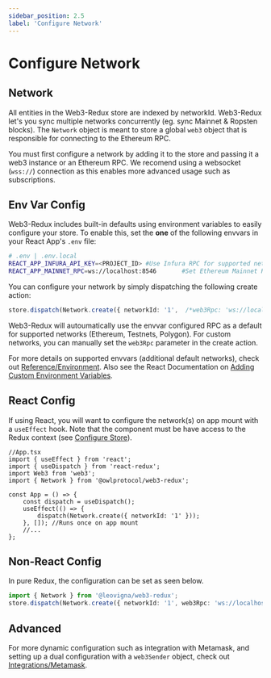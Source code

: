 ```yaml
---
sidebar_position: 2.5
label: 'Configure Network'
---
```


# Configure Network

## Network

All entities in the Web3-Redux store are indexed by networkId. Web3-Redux let's you sync multiple networks concurrently (eg. sync Mainnet & Ropsten blocks). The `Network` object is meant to store a global `web3` object that is responsible for connecting to the Ethereum RPC.

You must first configure a network by adding it to the store and passing it a web3 instance or an Ethereum RPC. We recomend using a websocket (`wss://`) connection as this enables more advanced usage such as subscriptions.

## Env Var Config

Web3-Redux includes built-in defaults using environment variables to easily configure your store. To enable this, set the **one** of the following envvars in your React App's `.env` file:

```bash
# .env | .env.local
REACT_APP_INFURA_API_KEY=<PROJECT_ID> #Use Infura RPC for supported networks
REACT_APP_MAINNET_RPC=ws://localhost:8546       #Set Ethereum Mainnet RPC (networkId: 1)
```

You can configure your network by simply dispatching the following create action:

```typescript
store.dispatch(Network.create({ networkId: '1',  /*web3Rpc: 'ws://localhost:8546'*/})
```

Web3-Redux will autoumatically use the envvar configured RPC as a default for supported networks (Ethereum, Testnets, Polygon). For custom networks, you can manually set the `web3Rpc` parameter in the create action.

For more details on supported envvars (additional default networks), check out [Reference/Environment](#).
Also see the React Documentation on [Adding Custom Environment Variables](https://create-react-app.dev/docs/adding-custom-environment-variables/).

## React Config

If using React, you will want to configure the network(s) on app mount with a `useEffect` hook. Note that the component must be have access to the Redux context (see [Configure Store](./add_store.md)).

```tsx
//App.tsx
import { useEffect } from 'react';
import { useDispatch } from 'react-redux';
import Web3 from 'web3';
import { Network } from '@owlprotocol/web3-redux';

const App = () => {
    const dispatch = useDispatch();
    useEffect(() => {
        dispatch(Network.create({ networkId: '1' }));
    }, []); //Runs once on app mount
    //...
};
```

## Non-React Config

In pure Redux, the configuration can be set as seen below.

```typescript
import { Network } from '@leovigna/web3-redux';
store.dispatch(Network.create({ networkId: '1', web3Rpc: 'ws://localhost:8546' }));
```

## Advanced

For more dynamic configuration such as integration with Metamask, and setting up a dual configuration with a `web3Sender` object, check out [Integrations/Metamask](#).
